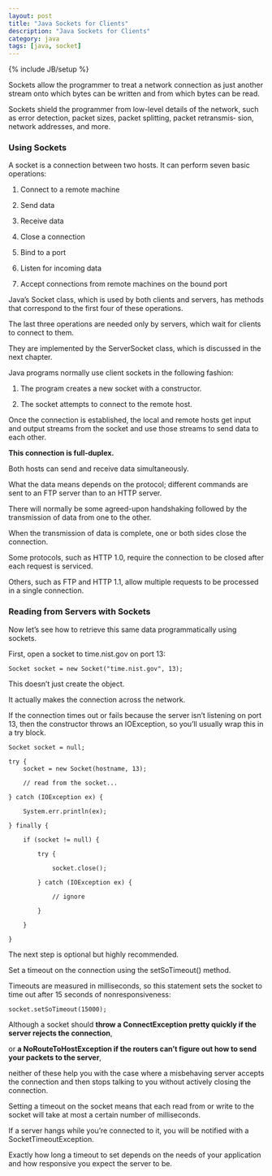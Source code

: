 ```yaml
---
layout: post
title: "Java Sockets for Clients"
description: "Java Sockets for Clients"
category: java
tags: [java, socket]
---
```

{% include JB/setup %}

 Sockets allow the programmer to treat a network connection as just another stream onto which bytes can be written and from which bytes can be read.

 Sockets shield the programmer from low-level details of the network, such as error detection, packet sizes, packet splitting, packet retransmis‐ sion, network addresses, and more.

 ### Using Sockets

A socket is a connection between two hosts. It can perform seven basic operations:
	
1. Connect to a remote machine

2. Send data

3. Receive data

4. Close a connection

5. Bind to a port

6. Listen for incoming data

7. Accept connections from remote machines on the bound port


Java’s Socket class, which is used by both clients and servers, has methods that correspond to the first four of these operations.

The last three operations are needed only by servers, which wait for clients to connect to them.

They are implemented by the ServerSocket class, which is discussed in the next chapter.

Java programs normally use client sockets in the following fashion:

1. The program creates a new socket with a constructor.

2. The socket attempts to connect to the remote host.

Once the connection is established, the local and remote hosts get input and output streams from the socket and use those streams to send data to each other. 

**This connection is full-duplex.**

Both hosts can send and receive data simultaneously.

What the data means depends on the protocol; different commands are sent to an FTP server than to an HTTP server.

There will normally be some agreed-upon handshaking followed by the transmission of data from one to the other.


When the transmission of data is complete, one or both sides close the connection. 

Some protocols, such as HTTP 1.0, require the connection to be closed after each request is serviced.

Others, such as FTP and HTTP 1.1, allow multiple requests to be processed in a single connection.


### Reading from Servers with Sockets

Now let’s see how to retrieve this same data programmatically using sockets. 

First, open a socket to time.nist.gov on port 13:

	Socket socket = new Socket("time.nist.gov", 13);

This doesn’t just create the object.

It actually makes the connection across the network.

If the connection times out or fails because the server isn’t listening on port 13, then the constructor throws an IOException, so you’ll usually wrap this in a try block.

	Socket socket = null;

	try {
		socket = new Socket(hostname, 13);

      	// read from the socket...

	} catch (IOException ex) { 
	
		System.err.println(ex);
	
	} finally {
	
		if (socket != null) {
	
			try { 

				socket.close();

			} catch (IOException ex) {

				// ignore

			}

		}

	}


The next step is optional but highly recommended.

Set a timeout on the connection using the setSoTimeout() method.

Timeouts are measured in milliseconds, so this statement sets the socket to time out after 15 seconds of nonresponsiveness:

	socket.setSoTimeout(15000);

Although a socket should **throw a ConnectException pretty quickly if the server rejects the connection**,

or **a NoRouteToHostException if the routers can’t figure out how to send your packets to the server**,

neither of these help you with the case where a misbehaving server accepts the connection and then stops talking to you without actively closing the connection.

Setting a timeout on the socket means that each read from or write to the socket will take at most a certain number of milliseconds.

If a server hangs while you’re connected to it, you will be notified with a SocketTimeoutException. 

Exactly how long a timeout to set depends on the needs of your application and how responsive you expect the server to be.


